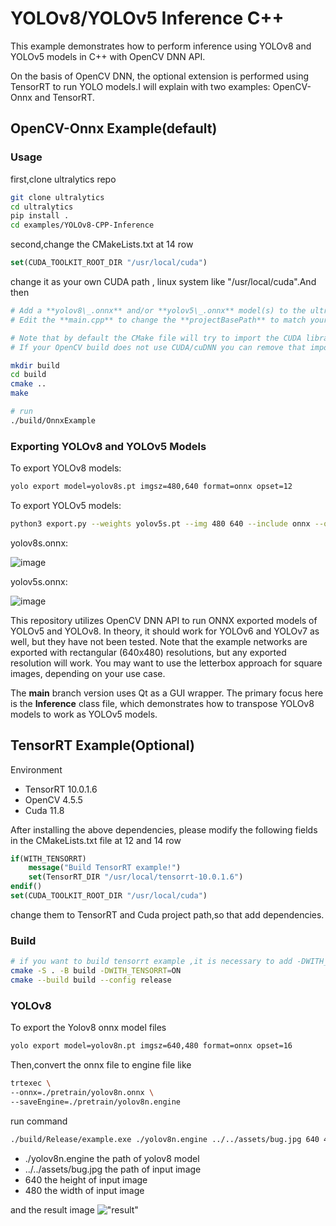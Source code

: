 # YOLOv8/YOLOv5 Inference C++

This example demonstrates how to perform inference using YOLOv8 and YOLOv5 models in C++ with OpenCV DNN API.

On the basis of OpenCV DNN, the optional extension is performed using TensorRT to run YOLO models.I will explain with two examples: OpenCV-Onnx and TensorRT.

## OpenCV-Onnx Example(default)

### Usage

first,clone ultralytics repo

```bash
git clone ultralytics
cd ultralytics
pip install .
cd examples/YOLOv8-CPP-Inference
```

second,change the CMakeLists.txt at 14 row

```cmake
set(CUDA_TOOLKIT_ROOT_DIR "/usr/local/cuda")
```

change it as your own CUDA path , linux system like "/usr/local/cuda".And then

```bash
# Add a **yolov8\_.onnx** and/or **yolov5\_.onnx** model(s) to the ultralytics folder.
# Edit the **main.cpp** to change the **projectBasePath** to match your user.

# Note that by default the CMake file will try to import the CUDA library to be used with the OpenCVs dnn (cuDNN) GPU Inference.
# If your OpenCV build does not use CUDA/cuDNN you can remove that import call and run the example on CPU.

mkdir build
cd build
cmake ..
make

# run
./build/OnnxExample
```

### Exporting YOLOv8 and YOLOv5 Models

To export YOLOv8 models:

```bash
yolo export model=yolov8s.pt imgsz=480,640 format=onnx opset=12
```

To export YOLOv5 models:

```bash
python3 export.py --weights yolov5s.pt --img 480 640 --include onnx --opset 12
```

yolov8s.onnx:

![image](https://user-images.githubusercontent.com/40023722/217356132-a4cecf2e-2729-4acb-b80a-6559022d7707.png)

yolov5s.onnx:

![image](https://user-images.githubusercontent.com/40023722/217357005-07464492-d1da-42e3-98a7-fc753f87d5e6.png)

This repository utilizes OpenCV DNN API to run ONNX exported models of YOLOv5 and YOLOv8. In theory, it should work for YOLOv6 and YOLOv7 as well, but they have not been tested. Note that the example networks are exported with rectangular (640x480) resolutions, but any exported resolution will work. You may want to use the letterbox approach for square images, depending on your use case.

The **main** branch version uses Qt as a GUI wrapper. The primary focus here is the **Inference** class file, which demonstrates how to transpose YOLOv8 models to work as YOLOv5 models.

## TensorRT Example(Optional)

Environment

- TensorRT 10.0.1.6
- OpenCV 4.5.5
- Cuda 11.8

After installing the above dependencies, please modify the following fields in the CMakeLists.txt file at 12 and 14 row

```cmake
if(WITH_TENSORRT)
    message("Build TensorRT example!")
    set(TensorRT_DIR "/usr/local/tensorrt-10.0.1.6")
endif()
set(CUDA_TOOLKIT_ROOT_DIR "/usr/local/cuda")
```

change them to TensorRT and Cuda project path,so that add dependencies.

### Build

```bash
# if you want to build tensorrt example ,it is necessary to add -DWITH_TENSORRT=ON.
cmake -S . -B build -DWITH_TENSORRT=ON
cmake --build build --config release
```

### YOLOv8

To export the Yolov8 onnx model files

```bash
yolo export model=yolov8n.pt imgsz=640,480 format=onnx opset=16
```

Then,convert the onnx file to engine file like

```bash
trtexec \
--onnx=./pretrain/yolov8n.onnx \
--saveEngine=./pretrain/yolov8n.engine
```

run command

```bash
./build/Release/example.exe ./yolov8n.engine ../../assets/bug.jpg 640 480
```

- ./yolov8n.engine the path of yolov8 model
- ../../assets/bug.jpg the path of input image
- 640 the height of input image
- 480 the width of input image

and the result image
!["result"](https://github.com/user-attachments/assets/bc0736a9-238a-4420-a02f-b522979140b1)
